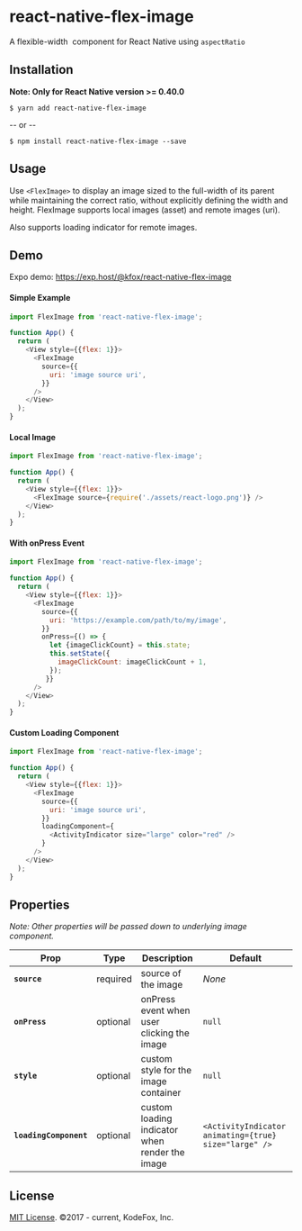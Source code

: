 # react-native-flex-image

A flexible-width <Image> component for React Native using `aspectRatio`

## Installation

**Note: Only for React Native version >= 0.40.0**

```
$ yarn add react-native-flex-image
```

 -- or --

 ```
 $ npm install react-native-flex-image --save
 ```

## Usage

Use `<FlexImage>` to display an image sized to the full-width of its parent while maintaining the correct ratio, without explicitly defining the width and height. FlexImage supports local images (asset) and remote images (uri).

Also supports loading indicator for remote images.

## Demo

Expo demo: https://exp.host/@kfox/react-native-flex-image

#### Simple Example

```js
import FlexImage from 'react-native-flex-image';

function App() {
  return (
    <View style={{flex: 1}}>
      <FlexImage
        source={{
          uri: 'image source uri',
        }}
      />
    </View>
  );
}
```

#### Local Image
```js
import FlexImage from 'react-native-flex-image';

function App() {
  return (
    <View style={{flex: 1}}>
      <FlexImage source={require('./assets/react-logo.png')} />
    </View>
  );
}
```

#### With onPress Event
```js
import FlexImage from 'react-native-flex-image';

function App() {
  return (
    <View style={{flex: 1}}>
      <FlexImage
        source={{
          uri: 'https://example.com/path/to/my/image',
        }}
        onPress={() => {
          let {imageClickCount} = this.state;
          this.setState({
            imageClickCount: imageClickCount + 1,
          });
         }}
      />
    </View>
  );
}
```

#### Custom Loading Component
```js
import FlexImage from 'react-native-flex-image';

function App() {
  return (
    <View style={{flex: 1}}>
      <FlexImage
        source={{
          uri: 'image source uri',
        }}
        loadingComponent={
          <ActivityIndicator size="large" color="red" />
        }
      />
    </View>
  );
}
```

## Properties
*Note: Other properties will be passed down to underlying image component.*

| Prop | Type | Description | Default |
|---|---|---|---|
|**`source`**|required|source of the image|*None*|
|**`onPress`**|optional|onPress event when user clicking the image|`null`|
|**`style`**|optional|custom style for the image container |`null`|
|**`loadingComponent`**|optional|custom loading indicator when render the image |`<ActivityIndicator animating={true} size="large" />`|


## License

[MIT License](http://opensource.org/licenses/mit-license.html). ©2017 - current, KodeFox, Inc.
